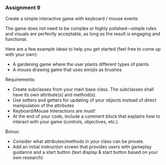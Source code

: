 ### Assignment 9

Create a simple interactive game with keyboard / mouse events

The game does not need to be complex or highly polished—simple rules and visuals are perfectly acceptable, as long as the result is engaging and functional.

Here are a few example ideas to help you get started (feel free to come up with your own):
- A gardening game where the user plants different types of plants
- A mouse drawing game that uses emojis as brushes

Requirements:
- Create subclasses from your main base class. The subclasses shall have its own attribute(s) and method(s).
- Use setters and getters for updating of your objects instead of direct manipulation of the attributes
- Keyboard/Mouse Interactions are must!
- At the end of your code, include a comment block that explains how to interact with your game (controls, objectives, etc.).

Bonus:
- Consider what attributes/methods in your class can be private.
- Add an initial instruction screen that provides users with gameplay guidance and a start button (text display & start button based on your own research)

